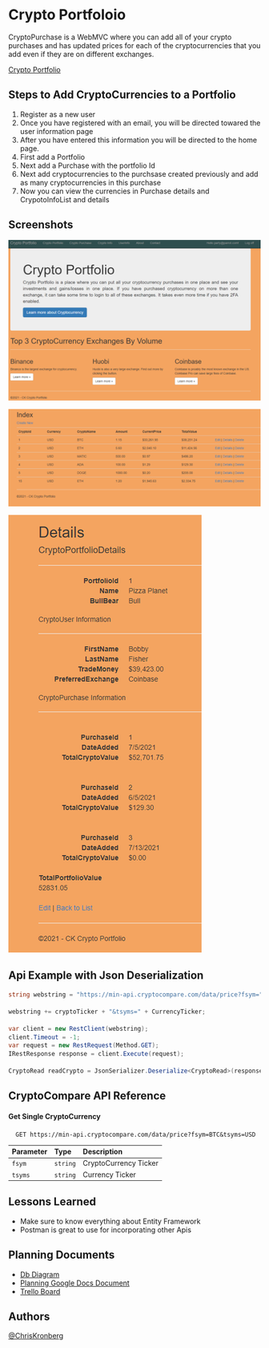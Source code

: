 # Crypto Portfoloio

CryptoPurchase is a WebMVC where you can add all of your crypto purchases and has updated prices for each of the cryptocurrencies that you add even if they are on different exchanges.

[Crypto Portfolio](https://cryptoportfoliowebmvc.azurewebsites.net)

## Steps to Add CryptoCurrencies to a Portfolio
1. Register as a new user
2. Once you  have registered with an email, you will be directed towared the user information page
3. After you have entered this information you will be directed to the home page.
4. First add a Portfolio
5. Next add a Purchase with the portfolio Id
6. Next add cryptocurrencies to the purchsase created previously and add as many cryptocurrencies in this purchase
7. Now you can view the currencies in Purchase details and CrypotoInfoList and details

## Screenshots
![homePage](home.png)

![CryptoInfo](CryptoInfoGetAll.png)

![Crypto Portfolio](CryptoPortfolioDetails.png)

  
## Api Example with Json Deserialization

```csharp
string webstring = "https://min-api.cryptocompare.com/data/price?fsym=";

webstring += cryptoTicker + "&tsyms=" + CurrencyTicker;

var client = new RestClient(webstring);
client.Timeout = -1;
var request = new RestRequest(Method.GET);
IRestResponse response = client.Execute(request);

CryptoRead readCrypto = JsonSerializer.Deserialize<CryptoRead>(response.Content);
```
## CryptoCompare API Reference

#### Get Single CryptoCurrency

```http
  GET https://min-api.cryptocompare.com/data/price?fsym=BTC&tsyms=USD
```

| Parameter | Type     | Description                |
| :-------- | :------- | :------------------------- |
| `fsym`    | `string` |  CryptoCurrency Ticker     |
| `tsyms`   | `string` |  Currency Ticker           |


  
## Lessons Learned

- Make sure to know everything about Entity Framework
- Postman is great to use for incorporating other Apis

  
## Planning Documents
 - [Db Diagram](https://dbdiagram.io/d/60ede4994ed9be1c05cb4619)
 - [Planning Google Docs Document](https://docs.google.com/document/d/1yWl6uiD4cFZYBNSpcVk9DFET8Ghd718Bl_GFlchiYxk/edit?usp=sharing)
 - [Trello Board](https://trello.com/b/8xELOVls/cryptocurrency-portfolio)
  
## Authors

[@ChrisKronberg](https://www.github.com/ckronber)
